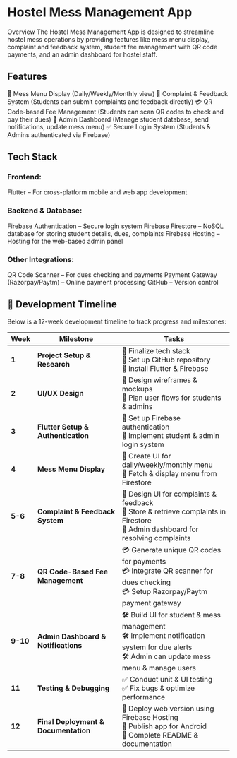 # Hostel Mess Management App
Overview
The Hostel Mess Management App is designed to streamline hostel mess operations by providing features like mess menu display, complaint and feedback system, student fee management with QR code payments, and an admin dashboard for hostel staff.

## Features
📌 Mess Menu Display (Daily/Weekly/Monthly view)
📝 Complaint & Feedback System (Students can submit complaints and feedback directly)
💳 QR Code-based Fee Management (Students can scan QR codes to check and pay their dues)
🔔 Admin Dashboard (Manage student database, send notifications, update mess menu)
✅ Secure Login System (Students & Admins authenticated via Firebase)

## Tech Stack
### Frontend:
Flutter – For cross-platform mobile and web app development
### Backend & Database:
Firebase Authentication – Secure login system
Firebase Firestore – NoSQL database for storing student details, dues, complaints
Firebase Hosting – Hosting for the web-based admin panel
### Other Integrations:
QR Code Scanner – For dues checking and payments
Payment Gateway (Razorpay/Paytm) – Online payment processing
GitHub – Version control

## 📅 Development Timeline

Below is a 12-week development timeline to track progress and milestones:

| Week | Milestone | Tasks |
|------|-----------|-------|
| **1** | **Project Setup & Research** | 📌 Finalize tech stack <br> 📌 Set up GitHub repository <br> 📌 Install Flutter & Firebase |
| **2** | **UI/UX Design** | 🎨 Design wireframes & mockups <br> 🎨 Plan user flows for students & admins |
| **3** | **Flutter Setup & Authentication** | 🔐 Set up Firebase authentication <br> 🔐 Implement student & admin login system |
| **4** | **Mess Menu Display** | 📅 Create UI for daily/weekly/monthly menu <br> 📅 Fetch & display menu from Firestore |
| **5-6** | **Complaint & Feedback System** | 📝 Design UI for complaints & feedback <br> 📝 Store & retrieve complaints in Firestore <br> 📝 Admin dashboard for resolving complaints |
| **7-8** | **QR Code-Based Fee Management** | 💳 Generate unique QR codes for payments <br> 💳 Integrate QR scanner for dues checking <br> 💳 Setup Razorpay/Paytm payment gateway |
| **9-10** | **Admin Dashboard & Notifications** | 🛠 Build UI for student & mess management <br> 🛠 Implement notification system for due alerts <br> 🛠 Admin can update mess menu & manage users |
| **11** | **Testing & Debugging** | ✅ Conduct unit & UI testing <br> ✅ Fix bugs & optimize performance |
| **12** | **Final Deployment & Documentation** | 🚀 Deploy web version using Firebase Hosting <br> 🚀 Publish app for Android <br> 📄 Complete README & documentation |
